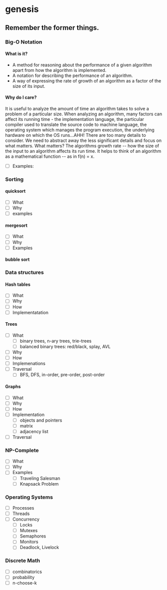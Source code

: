 # genesis
## Remember the former things.

### Big-O Notation
#### What is it?
  - A method for reasoning about the performance of a given algorithm apart from how the algorithm is implemented. 
  - A notation for describing the performance of an algorithm. 
  - A way of expressing the rate of growth of an algorithm as a factor of the size of its input.
#### Why do I care?
It is useful to analyze the amount of time an algorithm takes to solve a problem of a particular size. When analyzing an algorithm, many factors can affect its running time - the implementation language, the particular compiler used to translate the source code to machine language, the operating system which manages the program execution, the underlying hardware on which the OS runs...AHH! There are too many details to consider. We need to abstract away the less significant details and focus on what matters. What matters? The algorithms growth rate -- how the size of the input to an algorithm affects its run time. It helps to think of an algorithm as a mathematical function -- as in f(n) = x. 
- [ ] Examples:
  
### Sorting
#### quicksort
- [ ] What
- [ ] Why
- [ ] examples
#### mergesort
- [ ] What
- [ ] Why
- [ ] Examples
#### bubble sort
### Data structures
#### Hash tables
- [ ] What
- [ ] Why
- [ ] How
- [ ] Implementatation
#### Trees
  - [ ] What
    - [ ] binary trees, n-ary trees, trie-trees 
    - [ ] balanced binary trees: red/black, splay, AVL
 - [ ] Why
 - [ ] How
 - [ ] Implemenations
 - [ ] Traversal
   - [ ] BFS, DFS, in-order, pre-order, post-order
#### Graphs
  - [ ] What
  - [ ] Why
  - [ ] How
  - [ ] Implementation
    - [ ] objects and pointers
     - [ ] matrix
    - [ ] adjacency list
  - [ ] Traversal
### NP-Complete
 - [ ] What
 - [ ] Why
 - [ ] Examples
   - [ ] Traveling Salesman
   - [ ] Knapsack Problem
### Operating Systems
 - [ ] Processes
 - [ ] Threads
 - [ ] Concurrency
   - [ ] Locks
   - [ ] Mutexes
   - [ ] Semaphores
   - [ ] Monitors
   - [ ] Deadlock, Livelock
### Discrete Math
 - [ ] combinatorics 
 - [ ] probability 
 - [ ] n-choose-k

